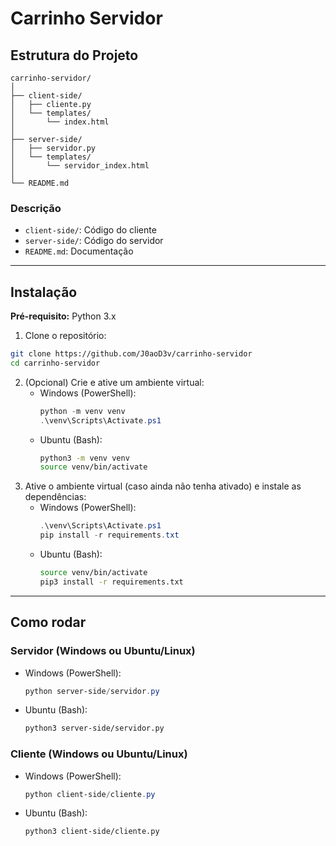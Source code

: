 # Carrinho Servidor

## Estrutura do Projeto

```
carrinho-servidor/
│
├── client-side/
│   ├── cliente.py
│   └── templates/
│       └── index.html
│
├── server-side/
│   ├── servidor.py
│   └── templates/
│       └── servidor_index.html
│
└── README.md
```

### Descrição

- `client-side/`: Código do cliente
- `server-side/`: Código do servidor
- `README.md`: Documentação

---

## Instalação

**Pré-requisito:** Python 3.x

1. Clone o repositório:

```bash
git clone https://github.com/J0aoD3v/carrinho-servidor
cd carrinho-servidor
```

2. (Opcional) Crie e ative um ambiente virtual:
   - Windows (PowerShell):
     ```powershell
     python -m venv venv
     .\venv\Scripts\Activate.ps1
     ```
   - Ubuntu (Bash):
     ```bash
     python3 -m venv venv
     source venv/bin/activate
     ```
3. Ative o ambiente virtual (caso ainda não tenha ativado) e instale as dependências:
   - Windows (PowerShell):
     ```powershell
     .\venv\Scripts\Activate.ps1
     pip install -r requirements.txt
     ```
   - Ubuntu (Bash):
     ```bash
     source venv/bin/activate
     pip3 install -r requirements.txt
     ```

---

## Como rodar

### Servidor (Windows ou Ubuntu/Linux)

- Windows (PowerShell):
  ```powershell
  python server-side/servidor.py
  ```
- Ubuntu (Bash):
  ```bash
  python3 server-side/servidor.py
  ```

### Cliente (Windows ou Ubuntu/Linux)

- Windows (PowerShell):
  ```powershell
  python client-side/cliente.py
  ```
- Ubuntu (Bash):
  ```bash
  python3 client-side/cliente.py
  ```
